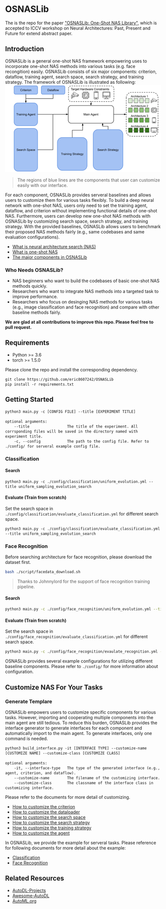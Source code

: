 # OSNASLib
The is the repo for the paper ["OSNASLib: One-Shot NAS Library"](https://neural-architecture-ppf.github.io/papers/00010.pdf), which is accepted to ICCV workshop on Neural Architectures: Past, Present and Future for extend abstract paper.

## Introduction
OSNASLib is a general one-shot NAS framework empowering uses to incorporate one-shot NAS methods into various tasks (e.g. face recongition) easily. OSNASLib consists of six major components: criterion, dataflow, training agent, search space, search strategy, and training strategy.
The framework of OSNASLib is illustrated as following:
![osnaslib](./resource/osnaslib_abstract.png)
> The regions of blue lines are the components that user can customize easily with our interface.

For each component, OSNASLib provides serveral baselines and allows users to customize them for various tasks flexibly. To build a deep neural network with one-shot NAS, users only need to set the training agent, dataflow, and criterion without implementing functional details of one-shot NAS. Furthermore, users can develop new one-shot NAS methods with OSNASLib by customizing search space, search strategy, and training strategy. With the provided baselines, OSNASLib allows users to benchmark their proposed NAS methods fairly (e.g., same codebases and same evaluation configurations).

* [What is neural architecture search (NAS)](./doc/nas.md)
* [What is one-shot NAS](./doc/one_shot_nas.md)
* [The major components in OSNASLib](./doc/osnaslib.md)

### Who Needs OSNASLib?
* NAS beginners who want to build the codebases of basic one-shot NAS methods quickly.
* Researchers who want to integrate NAS methods into a targeted task to improve performance.
* Researchers who focus on desinging NAS methods for various tasks (e.g., image classification and face recognition) and compare with other baseline methods fairly.

**We are glad at all contributions to improve this repo. Please feel free to pull request.**

## Requirements
* Python >= 3.6
* torch >= 1.5.0

Please clone the repo and install the corresponding dependency.
```
git clone https://github.com/eric8607242/OSNASLib
pip install -r requirements.txt
```

## Getting Started
```
python3 main.py -c [CONFIG FILE] --title [EXPERIMENT TITLE]

optional arguments:
    --title                 The title of the experiment. All corrsponding files will be saved in the directory named with experiment title.
    -c, --config            The path to the config file. Refer to ./config/ for serveral example config file.
```
### Classification
#### Search
``` python3 
python3 main.py -c ./config/classification/uniform_evolution.yml --title uniform_sampling_evolution_search
```
#### Evaluate (Train from scratch)
Set the search space in `./config/classification/evaluate_classification.yml` for different search space.
``` python3 
python3 main.py -c ./config/classification/evaluate_classification.yml --title uniform_sampling_evolution_search
```

### Face Recognition
Before searching architecture for face recognition, please download the dataset first.
```bash
bash ./script/facedata_download.sh
```
> Thanks to Johnnylord for the support of face recognition training pipeline.
#### Search
```bash
python3 main.py -c ./config/face_recognition/uniform_evolution.yml --title uniform_sampling_evolution_search
```
#### Evaluate (Train from scratch)
Set the search space in `./config/face_recognition/evaluate_classification.yml` for different search space.
```bash
python3 main.py -c ./config/face_recognition/evaulate_recognition.yml --title uniform_sampling_evolution_search
```

OSNASLib provides several example configurations for utilizing different baseline components. Please refer to `./config/` for more information about configuration.

## Customize NAS For Your Tasks
### Generate Templare
OSNASLib empowers users to customize specific components for various tasks. However, importing and cooperating multiple components into the main agent are still tedious. To reduce this burden, OSNASLib provides the interface generator to generate interfaces for each component and automatically import to the main agent. To generate interfaces, only one command is needed. 
```
python3 build_interface.py -it [INTERFACE TYPE] --customize-name [CUSTOMIZE NAME] --customize-class [CUSTOMIZE CLASS]

optional arguments:
    -it, --interface-type   The type of the generated interface (e.g., agent, criterion, and dataflow).
    --customize-name        The filename of the customizing interface.
    --customize-class       The classname of the interface class in customizing interface.
```

Please refer to the documents for more detail of customizing.
* [How to customize the criterion](./doc/customize/criterion.md)
* [How to customize the dataloader](./doc/customize/dataloader.md)
* [How to customize the search space](./doc/customize/search_space.md)
* [How to customize the search strategy](./doc/customize/search_strategy.md)
* [How to customize the training strategy](./doc/customize/training_strategy.md)
* [How to customize the agent](./doc/customize/agent.md)

In OSNASLib, we provide the example for serveral tasks. Please reference for following documents for more detail about the example:
* [Classification](./doc/example/classification.md)
* [Face Recognition](./doc/example/face_recognition.md)

## Related Resources
* [AutoDL-Projects](https://github.com/D-X-Y/AutoDL-Projects)
* [Awesome-AutoDL](https://github.com/D-X-Y/Awesome-AutoDL)
* [AutoML.org](https://www.automl.org/)

